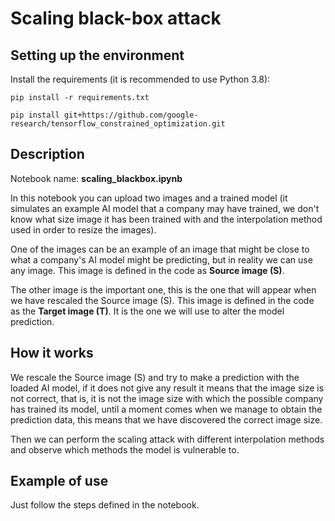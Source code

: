 # Scaling   black-box attack

## Setting up the environment

Install the requirements (it is recommended to use Python 3.8):

```
pip install -r requirements.txt

pip install git+https://github.com/google-research/tensorflow_constrained_optimization.git
```

## Description

Notebook name: **scaling_blackbox.ipynb**

In this notebook you can upload two images and a trained model  (it simulates an example AI model that a company may have trained, we don't know what size image it has been trained with and the interpolation method used in order to resize the images).

One of the images can be an example of an image that might be close to what a company's AI model might be predicting, but in reality we can use any image. This image is defined in the code as **Source image (S)**.

The other image is the important one, this is the one that will appear when we have rescaled the Source image (S). This image is defined in the code as the **Target image (T)**. It is the one we will use to alter the model prediction.

## How it works

We rescale the Source image (S) and try to make a prediction with the loaded AI model, if it does not give any result it means that the image size is not correct, that is, it is not the image size with which the possible company has trained its model, until a moment comes when we manage to obtain the prediction data, this means that we have discovered the correct image size.

Then we can perform the scaling attack with different interpolation methods and observe which methods the model is vulnerable to.

## Example of use

Just follow the steps defined in the notebook.
